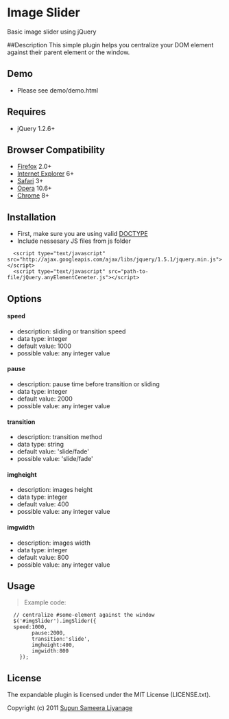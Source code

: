 # Image Slider
Basic image slider using jQuery


##Description
This simple plugin helps you centralize your DOM element against their parent element or the window. 

## Demo
 - Please see demo/demo.html


## Requires
  - jQuery 1.2.6+



## Browser Compatibility
  - [Firefox](http://mzl.la/RNaI) 2.0+
  - [Internet Explorer](http://bit.ly/9fMgIQ) 6+
  - [Safari](http://bit.ly/gMhzVR) 3+
  - [Opera](http://bit.ly/fWJzaC) 10.6+
  - [Chrome](http://bit.ly/ePHvYZ) 8+



## Installation
  - First, make sure you are using valid [DOCTYPE](http://bit.ly/hQK1Rk)
  - Include nessesary JS files from js folder

<!-- -->

      <script type="text/javascript" src="http://ajax.googleapis.com/ajax/libs/jquery/1.5.1/jquery.min.js"></script>
      <script type="text/javascript" src="path-to-file/jQuery.anyElementCeneter.js"></script>



## Options

#### speed
  - description: sliding or transition speed
  - data type: integer
  - default value: 1000
  - possible value: any integer value

#### pause
  - description: pause time before transition  or sliding
  - data type: integer
  - default value: 2000
  - possible value: any integer value

#### transition
  - description: transition method
  - data type: string
  - default value: 'slide/fade'
  - possible value: 'slide/fade'

#### imgheight
  - description: images height
  - data type: integer
  - default value: 400
  - possible value: any integer value

#### imgwidth
  - description: images width
  - data type: integer
  - default value: 800
  - possible value: any integer value


## Usage
> Example code:

      // centralize #some-element against the window
      $('#imgSlider').imgSlider({
      speed:1000,
			pause:2000,
			transition:'slide',
			imgheight:400,
			imgwidth:800
		});


## License

The expandable plugin is licensed under the MIT License (LICENSE.txt).

Copyright (c) 2011 [Supun Sameera Liyanage](supun.sameera@live.com)

